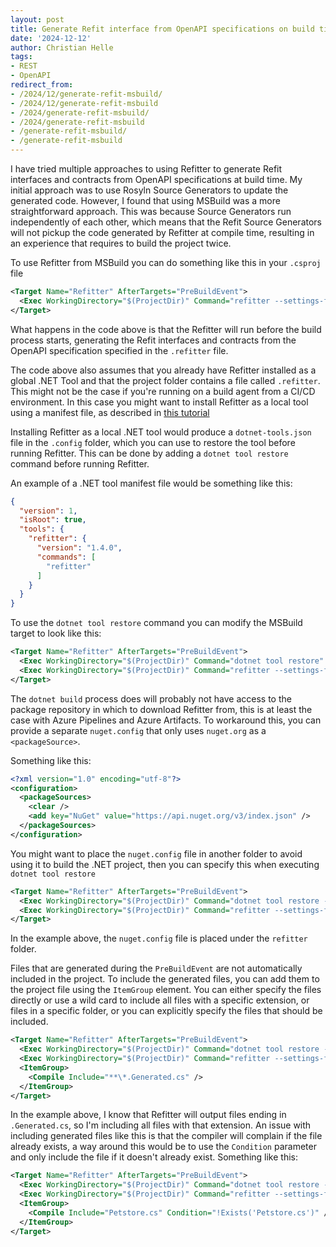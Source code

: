 ```yaml
---
layout: post
title: Generate Refit interface from OpenAPI specifications on build time with MSBuild
date: '2024-12-12'
author: Christian Helle
tags: 
- REST
- OpenAPI
redirect_from:
- /2024/12/generate-refit-msbuild/
- /2024/12/generate-refit-msbuild
- /2024/generate-refit-msbuild/
- /2024/generate-refit-msbuild
- /generate-refit-msbuild/
- /generate-refit-msbuild
---
```


I have tried multiple approaches to using Refitter to generate Refit interfaces and contracts from OpenAPI specifications at build time. My initial approach was to use Rosyln Source Generators to update the generated code. However, I found that using MSBuild was a more straightforward approach. This was because Source Generators run independently of each other, which means that the Refit Source Generators will not pickup the code generated by Refitter at compile time, resulting in an experience that requires to build the project twice.

To use Refitter from MSBuild you can do something like this in your `.csproj` file

```xml
<Target Name="Refitter" AfterTargets="PreBuildEvent">
  <Exec WorkingDirectory="$(ProjectDir)" Command="refitter --settings-file .refitter --skip-validation" />
</Target>
```

What happens in the code above is that the Refitter will run before the build process starts, generating the Refit interfaces and contracts from the OpenAPI specification specified in the `.refitter` file.

The code above also assumes that you already have Refitter installed as a global .NET Tool and that the project folder contains a file called `.refitter`. This might not be the case if you're running on a build agent from a CI/CD environment. In this case you might want to install Refitter as a local tool using a manifest file, as described in [this tutorial](https://learn.microsoft.com/en-us/dotnet/core/tools/local-tools-how-to-use?WT.mc_id=DT-MVP-5004822)

Installing Refitter as a local .NET tool would produce a `dotnet-tools.json` file in the `.config` folder, which you can use to restore the tool before running Refitter. This can be done by adding a `dotnet tool restore` command before running Refitter.

An example of a .NET tool manifest file would be something like this:

```json
{
  "version": 1,
  "isRoot": true,
  "tools": {
    "refitter": {
      "version": "1.4.0",
      "commands": [
        "refitter"
      ]
    }
  }
}
```

To use the `dotnet tool restore` command you can modify the MSBuild target to look like this:

```xml
<Target Name="Refitter" AfterTargets="PreBuildEvent">
  <Exec WorkingDirectory="$(ProjectDir)" Command="dotnet tool restore" />
  <Exec WorkingDirectory="$(ProjectDir)" Command="refitter --settings-file .refitter --skip-validation" />
</Target>
```

The `dotnet build` process does will probably not have access to the package repository in which to download Refitter from, this is at least the case with Azure Pipelines and Azure Artifacts. To workaround this, you can provide a separate `nuget.config` that only uses `nuget.org` as a `<packageSource>`.

Something like this:

```xml
<?xml version="1.0" encoding="utf-8"?>
<configuration>
  <packageSources>
    <clear />
    <add key="NuGet" value="https://api.nuget.org/v3/index.json" />
  </packageSources>
</configuration>
```

You might want to place the `nuget.config` file in another folder to avoid using it to build the .NET project, then you can specify this when executing `dotnet tool restore`

```xml
<Target Name="Refitter" AfterTargets="PreBuildEvent">
  <Exec WorkingDirectory="$(ProjectDir)" Command="dotnet tool restore --configfile refitter/nuget.config" />
  <Exec WorkingDirectory="$(ProjectDir)" Command="refitter --settings-file .refitter --skip-validation" />
</Target>
```

In the example above, the `nuget.config` file is placed under the `refitter` folder.

Files that are generated during the `PreBuildEvent` are not automatically included in the project. To include the generated files, you can add them to the project file using the `ItemGroup` element. You can either specify the files directly or use a wild card to include all files with a specific extension, or files in a specific folder, or you can explicitly specify the files that should be included.

```xml
<Target Name="Refitter" AfterTargets="PreBuildEvent">
  <Exec WorkingDirectory="$(ProjectDir)" Command="dotnet tool restore --configfile refitter/nuget.config" />
  <Exec WorkingDirectory="$(ProjectDir)" Command="refitter --settings-file .refitter --skip-validation" />
  <ItemGroup>
    <Compile Include="**\*.Generated.cs" />
  </ItemGroup>
</Target>
```

In the example above, I know that Refitter will output files ending in `.Generated.cs`, so I'm including all files with that extension. An issue with including generated files like this is that the compiler will complain if the file already exists, a way around this would be to use the `Condition` parameter and only include the file if it doesn't already exist. Something like this:

```xml
<Target Name="Refitter" AfterTargets="PreBuildEvent">
  <Exec WorkingDirectory="$(ProjectDir)" Command="dotnet tool restore --configfile refitter/nuget.config" />
  <Exec WorkingDirectory="$(ProjectDir)" Command="refitter --settings-file .refitter --skip-validation" />
  <ItemGroup>
    <Compile Include="Petstore.cs" Condition="!Exists('Petstore.cs')" />
  </ItemGroup>
</Target>
```

